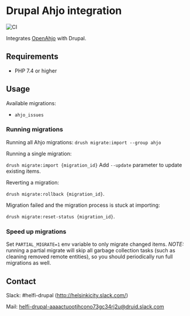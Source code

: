 # Drupal Ahjo integration

![CI](https://github.com/City-of-Helsinki/drupal-module-helfi-ahjo/workflows/CI/badge.svg)

Integrates [OpenAhjo](https://dev.hel.fi/apis/openahjo#documentation) with Drupal.

## Requirements

- PHP 7.4 or higher

## Usage

Available migrations:

- `ahjo_issues`

### Running migrations

Running all Ahjo migrations:
`drush migrate:import --group ahjo`

Running a single migration:

`drush migrate:import {migration_id}` Add `--update` parameter to update existing items.

Reverting a migration:

`drush migrate:rollback {migration_id}`.

Migration failed and the migration process is stuck at importing:

`drush migrate:reset-status {migration_id}`.

### Speed up migrations

Set `PARTIAL_MIGRATE=1` env variable to only migrate changed items. *NOTE:* running a partial migrate will skip
all garbage collection tasks (such as cleaning removed remote entities), so you should periodically run full migrations as well.

## Contact

Slack: #helfi-drupal (http://helsinkicity.slack.com/)

Mail: helfi-drupal-aaaactuootjhcono73gc34rj2u@druid.slack.com
